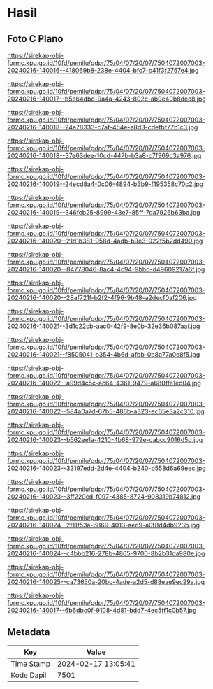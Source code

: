 # Hasil

## Foto C Plano

https://sirekap-obj-formc.kpu.go.id/10fd/pemilu/pdpr/75/04/07/20/07/7504072007003-20240216-140016--418069b8-238e-4404-bfc7-c41f3f2757e4.jpg

https://sirekap-obj-formc.kpu.go.id/10fd/pemilu/pdpr/75/04/07/20/07/7504072007003-20240216-140017--b5e64dbd-9a4a-4243-802c-ab9e40b8dec8.jpg

https://sirekap-obj-formc.kpu.go.id/10fd/pemilu/pdpr/75/04/07/20/07/7504072007003-20240216-140018--24e78333-c7af-454e-a8d3-cdefbf77b1c3.jpg

https://sirekap-obj-formc.kpu.go.id/10fd/pemilu/pdpr/75/04/07/20/07/7504072007003-20240216-140018--37e63dee-10cd-447b-b3a8-c7f969c3a976.jpg

https://sirekap-obj-formc.kpu.go.id/10fd/pemilu/pdpr/75/04/07/20/07/7504072007003-20240216-140019--24ecd8a4-0c06-4894-b3b9-f195358c70c2.jpg

https://sirekap-obj-formc.kpu.go.id/10fd/pemilu/pdpr/75/04/07/20/07/7504072007003-20240216-140019--346fcb25-8999-43e7-85ff-7da7926b63ba.jpg

https://sirekap-obj-formc.kpu.go.id/10fd/pemilu/pdpr/75/04/07/20/07/7504072007003-20240216-140020--21d1b381-958d-4adb-b9e3-022f5b2dd490.jpg

https://sirekap-obj-formc.kpu.go.id/10fd/pemilu/pdpr/75/04/07/20/07/7504072007003-20240216-140020--84778046-8ac4-4c94-9bbd-d49609217a6f.jpg

https://sirekap-obj-formc.kpu.go.id/10fd/pemilu/pdpr/75/04/07/20/07/7504072007003-20240216-140020--28af721f-b2f2-4f96-9b48-a2decf0af206.jpg

https://sirekap-obj-formc.kpu.go.id/10fd/pemilu/pdpr/75/04/07/20/07/7504072007003-20240216-140021--3d1c22cb-aac0-42f9-8e0b-32e36b087aaf.jpg

https://sirekap-obj-formc.kpu.go.id/10fd/pemilu/pdpr/75/04/07/20/07/7504072007003-20240216-140021--f8505041-b354-4b6d-afbb-0b8a77a0e8f5.jpg

https://sirekap-obj-formc.kpu.go.id/10fd/pemilu/pdpr/75/04/07/20/07/7504072007003-20240216-140022--a99d4c5c-ac64-4361-9479-a680ffe1ed04.jpg

https://sirekap-obj-formc.kpu.go.id/10fd/pemilu/pdpr/75/04/07/20/07/7504072007003-20240216-140022--584a0a7d-67b5-486b-a323-ec65e3a2c310.jpg

https://sirekap-obj-formc.kpu.go.id/10fd/pemilu/pdpr/75/04/07/20/07/7504072007003-20240216-140023--b562ee1a-4210-4b68-979e-cabcc9016d5d.jpg

https://sirekap-obj-formc.kpu.go.id/10fd/pemilu/pdpr/75/04/07/20/07/7504072007003-20240216-140023--33197edd-2d4e-4404-b240-b558d6a69eec.jpg

https://sirekap-obj-formc.kpu.go.id/10fd/pemilu/pdpr/75/04/07/20/07/7504072007003-20240216-140023--3ff220cd-f097-4385-8724-908319b74812.jpg

https://sirekap-obj-formc.kpu.go.id/10fd/pemilu/pdpr/75/04/07/20/07/7504072007003-20240216-140024--2f11f53a-6869-4013-aed9-a0f8d4db923b.jpg

https://sirekap-obj-formc.kpu.go.id/10fd/pemilu/pdpr/75/04/07/20/07/7504072007003-20240216-140024--c4bbb216-278b-4865-9700-8b2b31da980e.jpg

https://sirekap-obj-formc.kpu.go.id/10fd/pemilu/pdpr/75/04/07/20/07/7504072007003-20240216-140025--ca73650a-20bc-4ade-a2d5-d88eae9ec29a.jpg

https://sirekap-obj-formc.kpu.go.id/10fd/pemilu/pdpr/75/04/07/20/07/7504072007003-20240216-140017--6b6dbc0f-9108-4d81-bdd7-4ec5ff1c0b57.jpg


## Metadata

| Key        | Value               |
| ---------- | ------------------- |
| Time Stamp | 2024-02-17 13:05:41 |
| Kode Dapil | 7501                |




